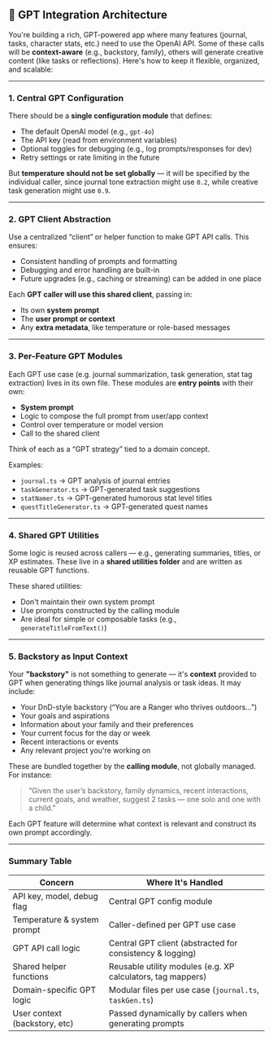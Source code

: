 ## 🧠 GPT Integration Architecture

You're building a rich, GPT-powered app where many features (journal, tasks, character stats, etc.) need to use the OpenAI API. Some of these calls will be **context-aware** (e.g., backstory, family), others will generate creative content (like tasks or reflections). Here's how to keep it flexible, organized, and scalable:

---

### 1. **Central GPT Configuration**

There should be a **single configuration module** that defines:

- The default OpenAI model (e.g., `gpt-4o`)
- The API key (read from environment variables)
- Optional toggles for debugging (e.g., log prompts/responses for dev)
- Retry settings or rate limiting in the future

But **temperature should not be set globally** — it will be specified by the individual caller, since journal tone extraction might use `0.2`, while creative task generation might use `0.9`.

---

### 2. **GPT Client Abstraction**

Use a centralized “client” or helper function to make GPT API calls. This ensures:

- Consistent handling of prompts and formatting
- Debugging and error handling are built-in
- Future upgrades (e.g., caching or streaming) can be added in one place

Each **GPT caller will use this shared client**, passing in:

- Its own **system prompt**
- The **user prompt or context**
- Any **extra metadata**, like temperature or role-based messages

---

### 3. **Per-Feature GPT Modules**

Each GPT use case (e.g. journal summarization, task generation, stat tag extraction) lives in its own file. These modules are **entry points** with their own:

- **System prompt**
- Logic to compose the full prompt from user/app context
- Control over temperature or model version
- Call to the shared client

Think of each as a “GPT strategy” tied to a domain concept.

Examples:

- `journal.ts` → GPT analysis of journal entries
- `taskGenerator.ts` → GPT-generated task suggestions
- `statNamer.ts` → GPT-generated humorous stat level titles
- `questTitleGenerator.ts` → GPT-generated quest names

---

### 4. **Shared GPT Utilities**

Some logic is reused across callers — e.g., generating summaries, titles, or XP estimates. These live in a **shared utilities folder** and are written as reusable GPT functions.

These shared utilities:

- Don't maintain their own system prompt
- Use prompts constructed by the calling module
- Are ideal for simple or composable tasks (e.g., `generateTitleFromText()`)

---

### 5. **Backstory as Input Context**

Your **"backstory"** is not something to generate — it's **context** provided to GPT when generating things like journal analysis or task ideas. It may include:

- Your DnD-style backstory (“You are a Ranger who thrives outdoors…”)
- Your goals and aspirations
- Information about your family and their preferences
- Your current focus for the day or week
- Recent interactions or events
- Any relevant project you're working on

These are bundled together by the **calling module**, not globally managed. For instance:

> “Given the user’s backstory, family dynamics, recent interactions, current goals, and weather, suggest 2 tasks — one solo and one with a child.”

Each GPT feature will determine what context is relevant and construct its own prompt accordingly.

---

### Summary Table

| Concern                       | Where It's Handled                                          |
| ----------------------------- | ----------------------------------------------------------- |
| API key, model, debug flag    | Central GPT config module                                   |
| Temperature & system prompt   | Caller-defined per GPT use case                             |
| GPT API call logic            | Central GPT client (abstracted for consistency & logging)   |
| Shared helper functions       | Reusable utility modules (e.g. XP calculators, tag mappers) |
| Domain-specific GPT logic     | Modular files per use case (`journal.ts`, `taskGen.ts`)     |
| User context (backstory, etc) | Passed dynamically by callers when generating prompts       |
